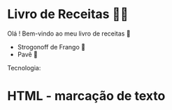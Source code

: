# Livro de Receitas :man_cook:


Olá ! Bem-vindo ao meu livro de receitas :wave:

- Strogonoff de Frango :chicken:
- Pavê :cookie:


Tecnologia:
# HTML - marcação de texto
